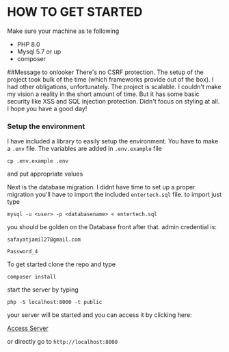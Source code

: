 # HOW TO GET STARTED
Make sure your machine as te following
- PHP 8.0
- Mysql 5.7 or up
- composer

##Message to onlooker
There's no CSRF protection. The setup of the project took bulk of the time (which frameworks provide out of the box). I had other obligations, unfortunately. 
The project is scalable. I couldn't make my vision a reality in the short amount of time. But it has some basic security like XSS and SQL injection protection. 
Didn't focus on styling at all. I hope you have a good day!

### Setup the environment
I have included a library to easily setup the environment. You have to make a `.env` file. The variables are added in `.env.example` file
```
cp .env.example .env
```
and put appropriate values

Next is the database migration. I didnt have time to set up a proper migration you'll have to import the included `entertech.sql` file. to import just type
```
mysql -u <user> -p <databasename> < entertech.sql
```
you should be golden on the Database front after that. admin credential is:
```
safayatjamil27@gmail.com
```
```
Password_4
```

To get started clone the repo and type
```
composer install
```

start the server by typing
```
php -S localhost:8000 -t public
```
your server will be started and you can access it by clicking here:

[Access Server](http://localhost:8000)

or directly go to
`
http://localhost:8000
`
